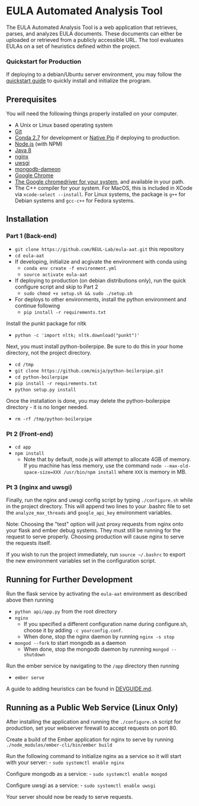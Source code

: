 # EULA Automated Analysis Tool

The EULA Automated Analysis Tool is a web application that retrieves, parses, and analyzes EULA documents.  These documents can either be uploaded or retrieved from a publicly accessible URL.  The tool evaluates EULAs on a set of heuristics defined within the project.

### Quickstart for Production

If deploying to a debian/Ubuntu server environment, you may follow the [quickstart guide](QUICKSTART.md) to quickly install and initialize the program.

## Prerequisites

You will need the following things properly installed on your computer.

* A Unix or Linux based operating system
* [Git](https://git-scm.com/)
* [Conda 2.7](https://www.anaconda.com/download/) for development or [Native Pip](https://pip.pypa.io/en/stable/installing/) if deploying to production.
* [Node.js](https://nodejs.org/) (with NPM)
* [Java 8](https://java.com/en/download/)
* [nginx](https://www.nginx.com/resources/wiki/start/topics/tutorials/install/)
* [uwsgi](http://uwsgi-docs.readthedocs.io/en/latest/Install.html)
* [mongodb-dameon](https://docs.mongodb.com/manual/installation/)
* [Google Chrome](https://google.com/chrome)
* [The Google chromedriver for your system](https://sites.google.com/a/chromium.org/chromedriver/downloads), and available in your path.
* The C++ compiler for your system.  For MacOS, this is included in XCode via `xcode-select --install`.  For Linux systems, the package is `g++` for Debian systems and `gcc-c++` for Fedora systems.

## Installation

### Part 1 (Back-end)
* `git clone https://github.com/REUL-Lab/eula-aat.git` this repository
* `cd eula-aat`
* If developing, initialize and acgivate the environment with conda using
    - `conda env create -f environment.yml`
    - `source activate eula-aat`
* If deploying to production (on debian distributions only), run the quick configure script and skip to Part 2
    - `sudo chmod +x setup.sh && sudo ./setup.sh`
* For deploys to other environments, install the python environment and continue following
    - `pip install -r requirements.txt` 

Install the punkt package for nltk
* `python -c 'import nltk; nltk.download("punkt")'`

Next, you must install python-boilerpipe.  Be sure to do this in your home directory, not the project directory.
* `cd /tmp`
* `git clone https://github.com/misja/python-boilerpipe.git`
* `cd python-boilerpipe`
* `pip install -r requirements.txt`
* `python setup.py install`

Once the installation is done, you may delete the python-boilerpipe directory - it is no longer needed.
* `rm -rf /tmp/python-boilerpipe`

### Pt 2 (Front-end)
* `cd app`
* `npm install`
    - Note that by default, node.js will attempt to allocate 4GB of memory.  If you machine has less memory, use the command `node --max-old-space-size=XXX /usr/bin/npm install` where `XXX` is memory in MB.

### Pt 3 (nginx and uwsgi)

Finally, run the nginx and uwsgi config script by typing `./configure.sh` while in the project directory.  This will append two lines to your .bashrc file to set the `analyze_max_threads` and `google_api_key` environment variables.

Note: Choosing the "test" option will just proxy requests from nginx onto your flask and ember debug systems.  They must still be running for the request to serve properly.  Choosing production will cause nginx to serve the requests itself.

If you wish to run the project immediately, run `source ~/.bashrc` to export the new environment variables set in the configuration script.

## Running for Further Development

Run the flask service by activating the `eula-aat` environment as described above then running
* `python api/app.py` from the root directory
* `nginx`
    - If you specified a different configuration name during configure.sh, choose it by adding `-c yourconfig.conf`.
    - When done, stop the nginx daemon by running `nginx -s stop`
* `mongod --fork` to start mongodb as a daemon
    - When done, stop the mongodb daemon by runnning `mongod --shutdown`

Run the ember service by navigating to the `/app` directory then running
* `ember serve`

A guide to adding heuristics can be found in [DEVGUIDE.md](DEVGUIDE.MD).

## Running as a Public Web Service (Linux Only)

After installing the application and running the `./configure.sh` script for production, set your webserver firewall to accept requests on port 80.

Create a build of the Ember application for nginx to serve by running `./node_modules/ember-cli/bin/ember build`

Run the following command to initialize nginx as a service so it will start with your server:
    - `sudo systemctl enable nginx`
   
Configure mongodb as a service:
    - `sudo systemctl enable mongod`

Configure uwsgi as a service:
    - `sudo systemctl enable uwsgi`

Your server should now be ready to serve requests.